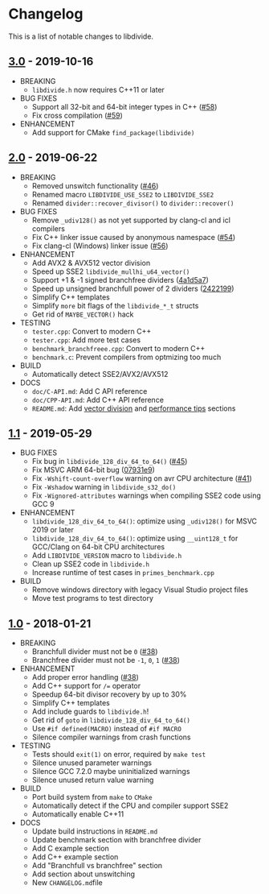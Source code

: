 # Changelog

This is a list of notable changes to libdivide.

## [3.0](https://github.com/ridiculousfish/libdivide/releases/tag/v3.0) - 2019-10-16
* BREAKING
  * ```libdivide.h``` now requires C++11 or later
* BUG FIXES
  * Support all 32-bit and 64-bit integer types in C++ ([#58](https://github.com/ridiculousfish/libdivide/issues/58))
  * Fix cross compilation ([#59](https://github.com/ridiculousfish/libdivide/issues/59))
* ENHANCEMENT
  * Add support for CMake ```find_package(libdivide)```

## [2.0](https://github.com/ridiculousfish/libdivide/releases/tag/v2.0) - 2019-06-22
* BREAKING
  * Removed unswitch functionality ([#46](https://github.com/ridiculousfish/libdivide/issues/46))
  * Renamed macro ```LIBDIVIDE_USE_SSE2``` to ```LIBDIVIDE_SSE2```
  * Renamed ```divider::recover_divisor()``` to ```divider::recover()```
* BUG FIXES
  * Remove ```_udiv128()``` as not yet supported by clang-cl and icl compilers
  * Fix C++ linker issue caused by anonymous namespace ([#54](https://github.com/ridiculousfish/libdivide/pull/54))
  * Fix clang-cl (Windows) linker issue ([#56](https://github.com/ridiculousfish/libdivide/issues/56))
* ENHANCEMENT
  * Add AVX2 & AVX512 vector division
  * Speed up SSE2 ```libdivide_mullhi_u64_vector()```
  * Support +1 & -1 signed branchfree dividers ([4a1d5a7](https://github.com/ridiculousfish/libdivide/commit/4a1d5a7008af7f401f8f39c2f44f3dd0116a9839))
  * Speed up unsigned branchfull power of 2 dividers ([2422199](https://github.com/ridiculousfish/libdivide/commit/24221996a082774bd486b04f329a1cdd1a80c8df))
  * Simplify C++ templates
  * Simplify ```more``` bit flags of the ```libdivide_*_t``` structs
  * Get rid of ```MAYBE_VECTOR()``` hack
* TESTING
  * ```tester.cpp```: Convert to modern C++
  * ```tester.cpp```: Add more test cases
  * ```benchmark_branchfreee.cpp```: Convert to modern C++
  * ```benchmark.c```: Prevent compilers from optmizing too much
* BUILD
  * Automatically detect SSE2/AVX2/AVX512
* DOCS
  * ```doc/C-API.md```: Add C API reference
  * ```doc/CPP-API.md```: Add C++ API reference
  * ```README.md```: Add [vector division](https://github.com/ridiculousfish/libdivide#vector-division) and [performance tips](https://github.com/ridiculousfish/libdivide#performance-tips) sections
  
## [1.1](https://github.com/ridiculousfish/libdivide/releases/tag/v1.1) - 2019-05-29
* BUG FIXES
  * Fix bug in ```libdivide_128_div_64_to_64()``` ([#45](https://github.com/ridiculousfish/libdivide/issues/45))
  * Fix MSVC ARM 64-bit bug ([07931e9](https://github.com/ridiculousfish/libdivide/commit/07931e9cb670311ba67cd6a16fdbcb67bb97a592))
  * Fix ```-Wshift-count-overflow``` warning on avr CPU architecture ([#41](https://github.com/ridiculousfish/libdivide/pull/41))
  * Fix ```-Wshadow``` warning in ```libdivide_s32_do()```
  * Fix ```-Wignored-attributes``` warnings when compiling SSE2 code using GCC 9
* ENHANCEMENT
  * ```libdivide_128_div_64_to_64()```: optimize using ```_udiv128()``` for MSVC 2019 or later
  * ```libdivide_128_div_64_to_64()```: optimize using ```__uint128_t``` for GCC/Clang on 64-bit CPU architectures
  * Add ```LIBDIVIDE_VERSION``` macro to ```libdivide.h```
  * Clean up SSE2 code in ```libdivide.h```
  * Increase runtime of test cases in ```primes_benchmark.cpp```
* BUILD
  * Remove windows directory with legacy Visual Studio project files
  * Move test programs to test directory

## [1.0](https://github.com/ridiculousfish/libdivide/releases/tag/v1.0) - 2018-01-21
* BREAKING
  * Branchfull divider must not be ```0``` ([#38](https://github.com/ridiculousfish/libdivide/pull/38))
  * Branchfree divider must not be ```-1```, ```0```, ```1``` ([#38](https://github.com/ridiculousfish/libdivide/pull/38))
* ENHANCEMENT
  * Add proper error handling ([#38](https://github.com/ridiculousfish/libdivide/pull/38))
  * Add C++ support for ```/=``` operator
  * Speedup 64-bit divisor recovery by up to 30%
  * Simplify C++ templates
  * Add include guards to ```libdivide.h```!
  * Get rid of ```goto``` in ```libdivide_128_div_64_to_64()```
  * Use ```#if defined(MACRO)``` instead of ```#if MACRO```
  * Silence compiler warnings from crash functions
* TESTING
  * Tests should ```exit(1)``` on error, required by ```make test```
  * Silence unused parameter warnings
  * Silence GCC 7.2.0 maybe uninitialized warnings
  * Silence unused return value warning
* BUILD
  * Port build system from ```make``` to ```CMake```
  * Automatically detect if the CPU and compiler support SSE2
  * Automatically enable C++11
* DOCS
  * Update build instructions in ```README.md```
  * Update benchmark section with branchfree divider
  * Add C example section
  * Add C++ example section
  * Add "Branchfull vs branchfree" section
  * Add section about unswitching
  * New ```CHANGELOG.md```file
